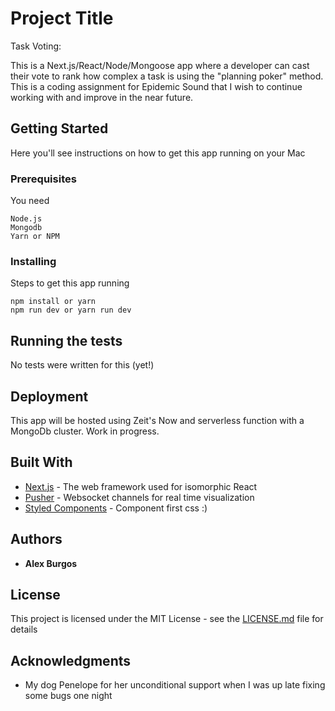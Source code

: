 # Project Title

Task Voting:

This is a Next.js/React/Node/Mongoose app where a developer can cast their vote to rank how complex a task is using the "planning poker" method. This is a coding assignment for Epidemic Sound that I wish to continue working with and improve in the near future.

## Getting Started
Here you'll see instructions on how to get this app running on your Mac

### Prerequisites

You need

```
Node.js
Mongodb
Yarn or NPM
```

### Installing

Steps to get this app running

```
npm install or yarn
npm run dev or yarn run dev
```

## Running the tests

No tests were written for this (yet!)


## Deployment

This app will be hosted using Zeit's Now and serverless function with a MongoDb cluster. Work in progress.

## Built With

* [Next.js](http://nextjs.org) - The web framework used for isomorphic React
* [Pusher](https://pusher.com//) - Websocket channels for real time visualization
* [Styled Components](https://styled-components.com) - Component first css :) 

## Authors

* **Alex Burgos** 

## License

This project is licensed under the MIT License - see the [LICENSE.md](LICENSE.md) file for details

## Acknowledgments

* My dog Penelope for her unconditional support when I was up late fixing some bugs one night
